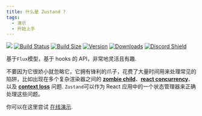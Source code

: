 ```yaml
---
title: 什么是 Zustand ?
tags:
  - 演示
  - 开始上手
---
```


![](/img/bear.jpeg?raw=true)
[![Build Status](https://img.shields.io/github/actions/workflow/status/pmndrs/zustand/lint-and-type.yml?branch=main)](https://github.com/pmndrs/zustand/actions?query=workflow%3ALint)
[![Build Size](https://img.shields.io/bundlephobia/minzip/zustand?label=bundle%20size)](https://bundlephobia.com/result?p=zustand)
[![Version](https://img.shields.io/npm/v/zustand?style=flat)](https://www.npmjs.com/package/zustand)
[![Downloads](https://img.shields.io/npm/dt/zustand.svg?style=flat)](https://www.npmjs.com/package/zustand)
[![Discord Shield](https://img.shields.io/discord/740090768164651008?style=flat&logo=discord&logoColor=ffffff)](https://discord.gg/poimandres)


基于`Flux`模型，基于 hooks 的 API，非常地灵活且有趣.

不要因为它很娇小就忽略它，它拥有锋利的爪子，花费了大量时间用来处理常见的陷阱，比如出现在多个复杂渲染器之间的 **[zombie child](https://react-redux.js.org/api/hooks#stale-props-and-zombie-children)**、**[react concurrency](https://github.com/bvaughn/rfcs/blob/useMutableSource/text/0000-use-mutable-source.md)**、以及 **[context loss](https://github.com/facebook/react/issues/13332)** 问题. `Zustand`可以作为 React 应用中的一个状态管理器来正确处理这些问题。

你可以在这里尝试 [在线演示](https://codesandbox.io/s/github/pmndrs/zustand/tree/main/examples/demo).